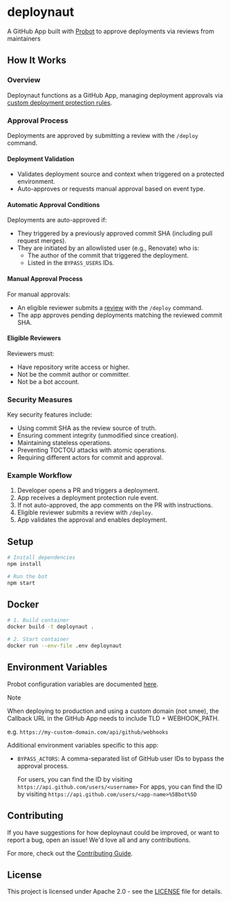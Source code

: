 # deploynaut

A GitHub App built with [Probot](https://github.com/probot/probot) to approve deployments via reviews from maintainers

## How It Works

### Overview

Deploynaut functions as a GitHub App, managing deployment approvals via [custom deployment protection rules](https://docs.github.com/en/actions/managing-workflow-runs-and-deployments/managing-deployments/creating-custom-deployment-protection-rules).

### Approval Process

Deployments are approved by submitting a review with the `/deploy` command.

#### Deployment Validation

- Validates deployment source and context when triggered on a protected environment.
- Auto-approves or requests manual approval based on event type.

#### Automatic Approval Conditions

Deployments are auto-approved if:

- They triggered by a previously approved commit SHA (including pull request merges).
- They are initiated by an allowlisted user (e.g., Renovate) who is:
  - The author of the commit that triggered the deployment.
  - Listed in the `BYPASS_USERS` IDs.

#### Manual Approval Process

For manual approvals:

- An eligible reviewer submits a [review](https://docs.github.com/en/pull-requests/collaborating-with-pull-requests/reviewing-changes-in-pull-requests/reviewing-proposed-changes-in-a-pull-request#submitting-your-review) with the `/deploy` command.
- The app approves pending deployments matching the reviewed commit SHA.

#### Eligible Reviewers

Reviewers must:

- Have repository write access or higher.
- Not be the commit author or committer.
- Not be a bot account.

### Security Measures

Key security features include:

- Using commit SHA as the review source of truth.
- Ensuring comment integrity (unmodified since creation).
- Maintaining stateless operations.
- Preventing TOCTOU attacks with atomic operations.
- Requiring different actors for commit and approval.

### Example Workflow

1. Developer opens a PR and triggers a deployment.
2. App receives a deployment protection rule event.
3. If not auto-approved, the app comments on the PR with instructions.
4. Eligible reviewer submits a review with `/deploy`.
5. App validates the approval and enables deployment.

## Setup

```sh
# Install dependencies
npm install

# Run the bot
npm start
```

## Docker

```sh
# 1. Build container
docker build -t deploynaut .

# 2. Start container
docker run --env-file .env deploynaut
```

## Environment Variables

Probot configuration variables are documented [here](https://probot.github.io/docs/configuration/).

> [!NOTE]
> When deploying to production and using a custom domain (not smee), the Callback URL in the GitHub App needs to include TLD + WEBHOOK_PATH.
>
> e.g. `https://my-custom-domain.com/api/github/webhooks`

Additional environment variables specific to this app:

- `BYPASS_ACTORS`: A comma-separated list of GitHub user IDs to bypass the approval process.

  For users, you can find the ID by visiting `https://api.github.com/users/<username>`
  For apps, you can find the ID by visiting `https://api.github.com/users/<app-name>%5Bbot%5D`

## Contributing

If you have suggestions for how deploynaut could be improved, or want to report a bug, open an issue! We'd love all and any contributions.

For more, check out the [Contributing Guide](CONTRIBUTING.md).

## License

This project is licensed under Apache 2.0 - see the [LICENSE](LICENSE) file for
details.
